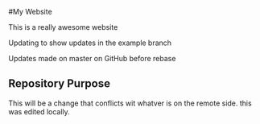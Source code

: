 #My Website

This is a really awesome website

Updating to show updates in the example branch

Updates made on master on GitHub before rebase

## Repository Purpose 

This will be a change that conflicts 
wit whatver is on the remote side. 
this was edited locally. 

